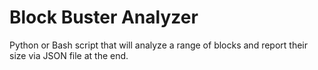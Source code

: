 # Block Buster Analyzer
 Python or Bash script that will analyze a range of blocks and report their size via JSON file at the end.
